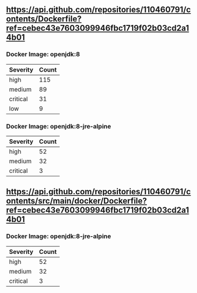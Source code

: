 ## https://api.github.com/repositories/110460791/contents/Dockerfile?ref=cebec43e7603099946fbc1719f02b03cd2a14b01

### Docker Image: openjdk:8
| Severity | Count |
|----------|-------|
| high | 115 |
| medium | 89 |
| critical | 31 |
| low | 9 |

### Docker Image: openjdk:8-jre-alpine
| Severity | Count |
|----------|-------|
| high | 52 |
| medium | 32 |
| critical | 3 |


## https://api.github.com/repositories/110460791/contents/src/main/docker/Dockerfile?ref=cebec43e7603099946fbc1719f02b03cd2a14b01

### Docker Image: openjdk:8-jre-alpine
| Severity | Count |
|----------|-------|
| high | 52 |
| medium | 32 |
| critical | 3 |